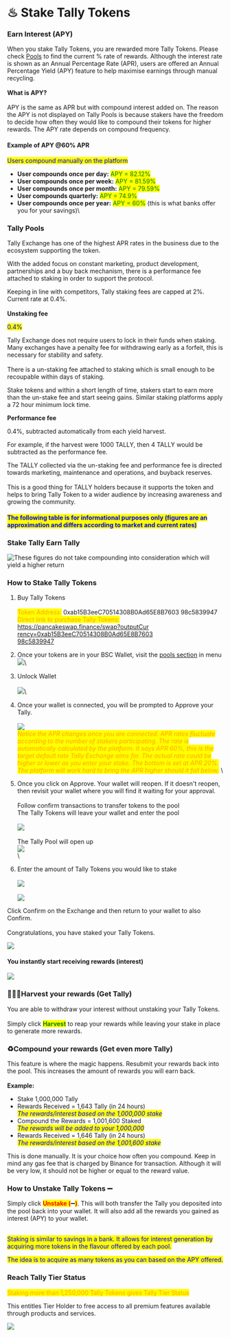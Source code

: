 # ♨ Stake Tally Tokens

### Earn Interest (APY)

When you stake Tally Tokens, you are rewarded more Tally Tokens.  Please check [Pools](https://app.tally-ho.org/pools/stake\_tally) to find the current % rate of rewards.  Although the interest rate is shown as an Annual Percentage Rate (APR), users are offered an Annual Percentage Yield (APY) feature to help maximise earnings through manual recycling.\
\
**What is APY?**\
\
APY is the same as APR but with compound interest added on.  The reason the APY is not displayed on Tally Pools is because stakers have the freedom to decide how often they would like to compound their tokens for higher rewards.  The APY rate depends on compound frequency.

#### Example of APY @60% APR

<mark style="color:blue;">Users compound manually on the platform</mark>

* **User compounds once per day:** <mark style="color:green;">APY = 82.12%</mark> <mark style="color:orange;"></mark>&#x20;
* **User compounds once per week:** <mark style="color:green;">APY = 81.59%</mark>
* **User compounds once per month:** <mark style="color:green;">APY = 79.59%</mark>
* **User compounds quarterly:** <mark style="color:green;">APY = 74.9%</mark>
* **User compounds once per year:** <mark style="color:green;">APY = 60%</mark> (this is what banks offer you for your savings)\


### Tally Pools

Tally Exchange has one of the highest APR rates in the business due to the ecosystem supporting the token.&#x20;

With the added focus on constant marketing, product development, partnerships and a buy back mechanism, there is a performance fee attached to staking in order to support the protocol.&#x20;

Keeping in line with competitors, Tally staking fees are capped at 2%.  Current rate at 0.4%.\
\
**Unstaking fee**

<mark style="color:blue;">0.4%</mark>

Tally Exchange does not require users to lock in their funds when staking.  Many exchanges have a penalty fee for withdrawing early as a forfeit, this is necessary for stability and safety.\
&#x20;\
There is a un-staking fee attached to staking which is small enough to be recoupable within days of staking.&#x20;

Stake tokens and within a short length of time, stakers start to earn more than the un-stake fee and start seeing gains.  Similar staking platforms apply a 72 hour minimum lock time.

**Performance fee**

0.4%, subtracted automatically from each yield harvest.

For example, if the harvest were 1000 TALLY, then 4 TALLY would be subtracted as the performance fee.

The TALLY collected via the un-staking fee and performance fee is directed towards marketing, maintenance and operations, and buyback reserves.\
\
This is a good thing for TALLY holders because it supports the token and helps to bring Tally Token to a wider audience by increasing awareness and growing the community.

#### <mark style="color:blue;">**The following table is for informational purposes only (figures are an approximation and differs according to market and current rates)**</mark>

### &#x20;                                    Stake Tally Earn Tally

![These figures do not take compounding into consideration which will yield a higher return](<.gitbook/assets/Staking rates example.jpg>)

### How to Stake Tally Tokens

1. Buy Tally Tokens\
   \
   <mark style="color:orange;">Token Address:</mark> 0xab15B3eeC70514308B0Ad65E8B7603 98c5839947\
   <mark style="color:orange;">Direct link to purchase Tally Tokens:</mark> \
   [https://pancakeswap.finance/swap?outputCur   \
   rency=0xab15B3eeC70514308B0Ad65E8B7603   \
   98c5839947](https://pancakeswap.finance/swap?outputCurrency=0xab15B3eeC70514308B0Ad65E8B760398c5839947)
2. Once your tokens are in your BSC Wallet, visit the [pools section](https://app.tally-ho.org/pools/stake\_tally) in menu\
   ![](<.gitbook/assets/image (6).png>)\

3. Unlock Wallet\
   \
   ![](<.gitbook/assets/Image 2 Connect Wallet.jpg>)\

4. Once your wallet is connected, you will be prompted to Approve your Tally.\
   \
   ![](<.gitbook/assets/image (4).png>)\
   _<mark style="color:orange;">Notice the APR changes once you are connected.  APR rates fluctuate according to the number of stakers participating.  The rate is automatically calculated by the platform.  It says APR 60%, this is the target default rate Tally Exchange aims for.  The actual rate could be higher or lower as you enter your stake.  The bottom is set at APR 20%.  The platform will work hard to bring the APR higher should it fall below.</mark>_  \

5. Once you click on Approve.  Your wallet will reopen.  If it doesn't reopen, then revisit your wallet where you will find it waiting for your approval.\
   \
   Follow confirm transactions to transfer tokens to the pool\
   The Tally Tokens will leave your wallet and enter the pool\
   \
   ![](<.gitbook/assets/Image 4 Approving Tally.jpg>)\
   \
   The Tally Pool will open up\
   ![](<.gitbook/assets/image (1).png>)\
   \

6. Enter the amount of Tally Tokens you would like to stake\
   \
   ![](<.gitbook/assets/image (3).png>)\
   \
   ![](<.gitbook/assets/image (2).png>)

Click Confirm on the Exchange and then return to your wallet to also Confirm.\
\
Congratulations, you have staked your Tally Tokens.

![](<.gitbook/assets/Image 7 COnfirm Stake on Wallet.jpg>)

#### You instantly start receiving rewards (interest) 

![](<.gitbook/assets/image (5).png>)

### 🧑🏽‍🌾Harvest your rewards (Get Tally)

You are able to withdraw your interest without unstaking your Tally Tokens. \
\
Simply click <mark style="color:green;">**Harvest**</mark> to reap your rewards while leaving your stake in place to generate more rewards.

### ♻️Compound your rewards (Get even more Tally)

This feature is where the magic happens.  Resubmit your rewards back into the pool.  This increases the amount of rewards you will earn back.\
\
**Example:**

* Stake 1,000,000 Tally
* Rewards Received = 1,643 Tally  (in 24 hours)\
  _<mark style="color:blue;">The rewards/interest based on the 1,000,000 stake</mark>_
* Compound the Rewards = 1,001,600 Staked\
  _<mark style="color:blue;">The rewards will be added to your 1,000,000</mark>_
* Rewards Received = 1,646 Tally (in 24 hours)\
  _<mark style="color:blue;">The rewards/interest based on the 1,001,600 stake</mark>_

This is done manually.  It is your choice how often you compound.  Keep in mind any gas fee that is charged by Binance for transaction.  Although it will be very low, it should not be higher or equal to the reward value.

### How to Unstake Tally Tokens ➖

Simply click  <mark style="color:red;">**Unstake (**</mark>➖<mark style="color:red;">**)**</mark>.  This will both transfer the Tally you deposited into the pool back into your wallet.  It will also add all the rewards you gained as interest (APY) to your wallet.&#x20;

\
[](https://pancakeswap.finance/swap?outputCurrency=0xab15B3eeC70514308B0Ad65E8B760398c5839947)<mark style="color:blue;">Staking is similar to savings in a bank.  It allows for interest generation by acquiring more tokens in the flavour offered by each pool.</mark>

<mark style="color:blue;">The idea is to acquire as many tokens as you can based on the APY offered.</mark>&#x20;

### Reach Tally Tier Status

<mark style="color:orange;">Staking more than 1,250,000 Tally Tokens gives Tally Tier Status</mark>

This entitles Tier Holder to free access to all premium features available through products and services.

![](<.gitbook/assets/Tally-ho\_Home Page 3.gif>)
